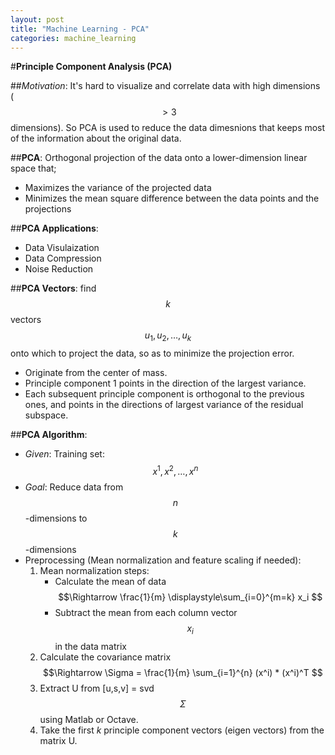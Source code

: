 ```yaml
---
layout: post
title: "Machine Learning - PCA"
categories: machine_learning
---
```


#**Principle Component Analysis (PCA)**

##*Motivation*:
It's hard to visualize and correlate data with high dimensions ($$>3$$ dimensions). So PCA is used to reduce the data dimesnions that keeps most of the information about the original data.

##**PCA**:
Orthogonal projection of the data onto a lower-dimension linear space that;

- Maximizes the variance of the projected data
- Minimizes the mean square difference between the data points and the projections 

##**PCA Applications**:
- Data Visulaization
- Data Compression
- Noise Reduction

##**PCA Vectors**:
find $$k$$ vectors $$u_1, u_2,\dots, u_k$$ onto which to project the data, so as to minimize the projection error.

- Originate from the center of mass.
- Principle component 1 points in the direction of the largest variance.
- Each subsequent principle component is orthogonal to the previous ones, and points in the directions of largest variance of the residual subspace.

##**PCA Algorithm**:
- *Given*: Training set: $$x^1, x^2,\dots, x^n$$ 
- *Goal*: Reduce data from $$n$$-dimensions to $$k$$-dimensions 
- Preprocessing (Mean normalization and feature scaling if needed):
	1. Mean normalization steps:
		- Calculate the mean of data $$\Rightarrow \frac{1}{m} \displaystyle\sum_{i=0}^{m=k} x_i $$ 
		- Subtract the mean from each column vector $$x_i$$ in the data matrix
	2. Calculate the covariance matrix $$\Rightarrow \Sigma = \frac{1}{m} \sum_{i=1}^{n} (x^i) * (x^i)^T $$
	3. Extract U from [u,s,v] = svd $$\Sigma$$ using Matlab or Octave.	
	4. Take the first *k* principle component vectors (eigen vectors) from the matrix U. 
	 	

 
